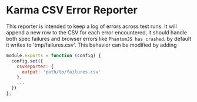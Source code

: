 # Karma CSV Error Reporter

This reporter is intended to keep a log of errors across test runs. It will append a new row to the CSV for each error encountered, it should handle both spec failures and browser errors like `PhantomJS has crashed`. by default it writes to 'tmp/failures.csv'.  This behavior can be modified by adding 
``` javascript
module.exports = function (config) {
  config.set({
    csvReporter: {
      output: 'path/to/failures.csv'
    },
    ...
  })
};
```
